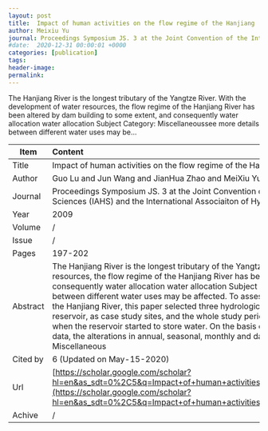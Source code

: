 ```yaml
---
layout: post
title:  Impact of human activities on the flow regime of the Hanjiang
author: Meixiu Yu
journal: Proceedings Symposium JS. 3 at the Joint Convention of the International Association of Hydrological Sciences (IAHS) and the International Associaiton of Hydrogeologists (IAH)
#date:  2020-12-31 00:00:01 +0000
categories: [publication]
tags: 
header-image: 
permalink: 
---
```

The Hanjiang River is the longest tributary of the Yangtze River. With the development of water resources, the flow regime of the Hanjiang River has been altered by dam building to some extent, and consequently water allocation water allocation Subject Category: Miscellaneoussee more details between different water uses may be...
<!--the above is the excerpt-->
<!--more-->
<!--the following is the text-->


| Item           | Content    |
| ---------------|:------------|
| Title          | Impact of human activities on the flow regime of the Hanjiang     |
| Author         | Guo Lu and Jun Wang and JianHua Zhao and MeiXiu Yu    |
| Journal        | Proceedings Symposium JS. 3 at the Joint Convention of the International Association of Hydrological Sciences (IAHS) and the International Associaiton of Hydrogeologists (IAH)   |
| Year           | 2009      |
| Volume         | /	   |
| Issue          | /	   |
| Pages          | 197-202	   |
| Abstract       | The Hanjiang River is the longest tributary of the Yangtze River. With the development of water resources, the flow regime of the Hanjiang River has been altered by dam building to some extent, and consequently water allocation water allocation Subject Category: Miscellaneoussee more details between different water uses may be affected. To assess dam-induced alterations in the flow regime of the Hanjiang River, this paper selected three hydrological stations above and below the Danjiangkou reservoir, as case study sites, and the whole study period was divided into two subperiods by the year when the reservoir started to store water. On the basis of the 51-year long time series of daily discharge data, the alterations in annual, seasonal, monthly and daily runoff runoff Subject Category: Miscellaneous	 |
| Cited by			 | 6 (Updated on May-15-2020)   |
| Url  					 | [https://scholar.google.com/scholar?hl=en&as_sdt=0%2C5&q=Impact+of+human+activities+on+the+flow+regime+of+the+Hanjiang.&btnG=](https://scholar.google.com/scholar?hl=en&as_sdt=0%2C5&q=Impact+of+human+activities+on+the+flow+regime+of+the+Hanjiang.&btnG=)		   |
| Achive 	       | /		 |

